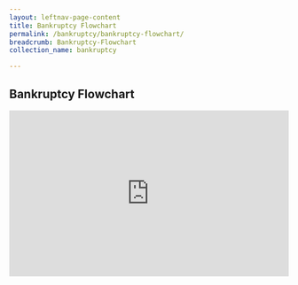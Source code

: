 ```yaml
---
layout: leftnav-page-content
title: Bankruptcy Flowchart
permalink: /bankruptcy/bankruptcy-flowchart/
breadcrumb: Bankruptcy-Flowchart
collection_name: bankruptcy

---
```

Bankruptcy Flowchart
---


<iframe src="https://io.mlaw.gov.sg/files/BankruptcyFlowchart.pdf/" frameBorder="0" scrolling="auto" height="300" width="100%"></iframe>
